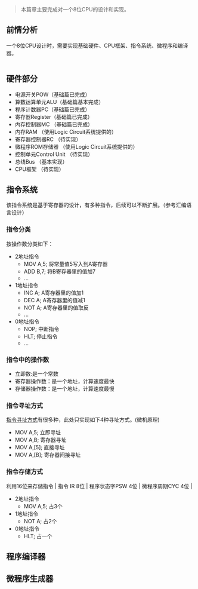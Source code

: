 > 本篇章主要完成对一个8位CPU的设计和实现。

## 前情分析
一个8位CPU设计时，需要实现基础硬件、CPU框架、指令系统、微程序和编译器。

<img class="my-img" data-src="../../static/skill/basic/compose/cpu-app/base.png"/>


## 硬件部分
* 电源开关POW（基础篇已完成）
* 算数运算单元ALU（基础篇基本完成）
* 程序计数器PC（基础篇已完成）
* 寄存器Register（基础篇已完成）
* 内存控制器MC （基础篇已完成）
* 内存RAM （使用Logic Circuit系统提供的）
* 寄存器控制器RC （待实现）
* 微程序ROM存储器 （使用Logic Circuit系统提供的）
* 控制单元Control Unit （待实现）
* 总线Bus （基本实现）
* CPU框架 （待实现）

## 指令系统
该指令系统是基于寄存器的设计，有多种指令，后续可以不断扩展。（参考汇编语言设计）

### 指令分类
按操作数分类如下：
* 2地址指令
  * MOV A,5; 将常量值5写入到A寄存器
  * ADD B,7; 将B寄存器里的值加7
  * ...
* 1地址指令
  * INC A; A寄存器里的值加1
  * DEC A; A寄存器里的值减1
  * NOT A; A寄存器里的值取反
  * ...
* 0地址指令
  * NOP; 中断指令
  * HLT; 停止指令
  * ...

### 指令中的操作数
* 立即数:是一个常数
* 寄存器操作数：是一个地址，计算速度最快
* 存储器操作数：是一个地址，计算速度最慢

### 指令寻址方式
[指令寻址方式](https://zhuanlan.zhihu.com/p/109398630)有很多种，此处只实现如下4种寻址方式。(微机原理)
* MOV A,5; 立即寻址
* MOV A,B; 寄存器寻址
* MOV A,[5]; 直接寻址
* MOV A,[B]; 寄存器间接寻址

### 指令存储方式
利用16位来存储指令
| 指令 IR 8位 | 程序状态字PSW 4位 | 微程序周期CYC 4位 |
* 2地址指令
  * MOV A,5; 占3个
* 1地址指令
  * NOT A; 占2个
* 0地址指令
  * HLT; 占一个

## 程序编译器

## 微程序生成器



<script>
(function(){
  // js部分如下
  const images = document.querySelectorAll('img')
  // callback是回调函数，，那么一般是需要触发条件才能执行的，一般触发两次（一次为看见目标元素时，另一次为目标元素卡看不见时）
  const callback = entries => {
      entries.forEach(entry => {
          // console.log(entry)
          // entry.isIntersecting为目标元素
          if (entry.isIntersecting) {
              const image = entry.target
              const data_src = image.getAttribute('data-src')
              image.setAttribute('src', data_src)
              // 结束观察，有几张图片就会触发几次
              observer.unobserve(image)
          }
      })
  }
  // 因为IntersectionObserver是构造函数，所以第一步要new一个实例
  const observer = new IntersectionObserver(callback)
  console.info(observer)
  images.forEach(image => {
          // 开始观察
          observer.observe(image)
  })
})();
</script>

